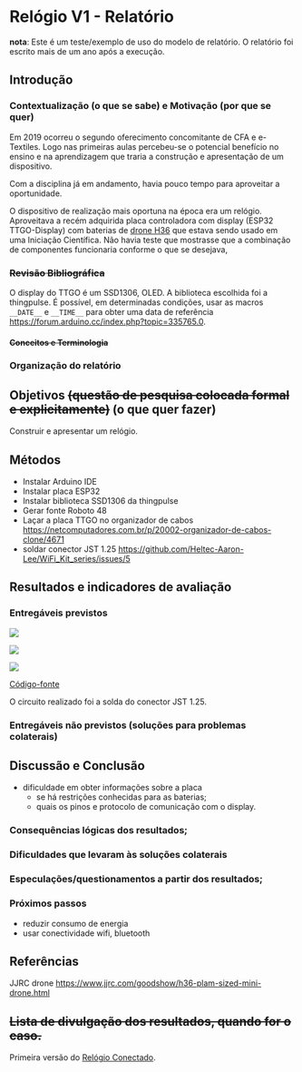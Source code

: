 # Relógio V1 - Relatório
**nota**: Este é um teste/exemplo de uso do modelo de relatório. O relatório foi escrito mais de um ano após a execução.

## Introdução

### Contextualização (o que se sabe) e Motivação (por que se quer)

Em 2019 ocorreu o segundo oferecimento concomitante de CFA e e-Textiles. Logo nas primeiras aulas percebeu-se o potencial benefício no ensino e na aprendizagem que traria a construção e apresentação de um dispositivo.

Com a disciplina já em andamento, havia pouco tempo para aproveitar a oportunidade. 

O dispositivo de realização mais oportuna na época era um relógio. Aproveitava a recém adquirida placa controladora com display (ESP32 TTGO-Display) com baterias de [drone H36](https://www.jjrc.com/goodshow/h36-plam-sized-mini-drone.html) que estava sendo usado em uma Iniciação Científica. Não havia teste que mostrasse que a combinação de componentes funcionaria conforme o que se desejava, 

### ~~Revisão Bibliográfica~~

O display do TTGO é um SSD1306, OLED. A biblioteca escolhida foi a thingpulse.
É possível, em determinadas condições, usar as macros `__DATE__` e `__TIME__` para obter uma data de referência <https://forum.arduino.cc/index.php?topic=335765.0>.

#### ~~Conceitos e Terminologia~~
### Organização do relatório
## Objetivos ~~(questão de pesquisa colocada formal e explicitamente)~~ (o que quer fazer)

Construir e apresentar um relógio.

## Métodos
- Instalar Arduino IDE
- Instalar placa ESP32
- Instalar biblioteca SSD1306 da thingpulse
- Gerar fonte Roboto 48
- Laçar a placa TTGO no organizador de cabos <https://netcomputadores.com.br/p/20002-organizador-de-cabos-clone/4671>
- soldar conector JST 1.25 <https://github.com/Heltec-Aaron-Lee/WiFi_Kit_series/issues/5>


## Resultados e indicadores de avaliação
### Entregáveis previstos

![](imagens/IMG-20190923-WA0005.jpg)

![](imagens/IMG-20190923-WA0007.jpg)

![](imagens/IMG-20190923-WA0008.jpg)

[Código-fonte](arquivos/RelogioV1.ino)

O circuito realizado foi a solda do conector JST 1.25.



### Entregáveis não previstos (soluções para problemas colaterais)
    
## Discussão e Conclusão

- dificuldade em obter informações sobre a placa
    - se há restrições conhecidas para as baterias;
    - quais os pinos e protocolo de comunicação com o display.

### Consequências lógicas dos resultados;
### Dificuldades que levaram às soluções colaterais



### Especulações/questionamentos a partir dos resultados;
### Próximos passos

- reduzir consumo de energia
- usar conectividade wifi, bluetooth
    
## Referências

JJRC drone <https://www.jjrc.com/goodshow/h36-plam-sized-mini-drone.html>

## ~~Lista de divulgação dos resultados, quando for o caso.~~


Primeira versão do [Relógio Conectado](../relogioConectado/README.md).


